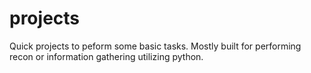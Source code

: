 # projects
Quick projects to peform some basic tasks.
Mostly built for performing recon or information gathering utilizing python.
